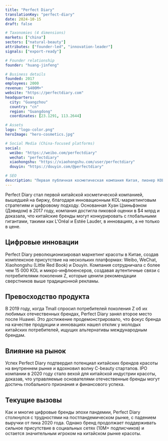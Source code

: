 ```yaml
---
title: "Perfect Diary"
translationKey: "perfect-diary"
date: 2024-10-15
draft: false

# Taxonomies (4 dimensions)
markets: ["china"]
sectors: ["natural-beauty"]
attributes: ["founder-led", "innovation-leader"]
signals: ["export-ready"]

# Founder relationship
founder: "huang-jinfeng"

# Business details
founded: 2017
employees: 2000
revenue: "$400M+"
website: "https://perfectdiary.com"
headquarters:
  city: "Guangzhou"
  country: "cn"
  region: "Guangdong"
  coordinates: [23.1291, 113.2644]

# Assets
logo: "logo-color.png"
heroImage: "hero-cosmetics.jpg"

# Social Media (China-focused platforms)
social:
  weibo: "https://weibo.com/perfectdiary"
  wechat: "perfectdiary"
  xiaohongshu: "https://xiaohongshu.com/user/perfectdiary"
  douyin: "https://douyin.com/@perfectdiary"

# SEO
description: "Первая публичная косметическая компания Китая, пионер KOL-маркетинга и цифровых стратегий"
---
```


Perfect Diary стал первой китайской косметической компанией, вышедшей на биржу, благодаря инновационным KOL-маркетинговым стратегиям и цифровому подходу. Основанная Хуан Цзиньфэном (Дэвидом) в 2017 году, компания достигла пиковой оценки в $4 млрд и доказала, что китайские бренды могут конкурировать с глобальными гигантами, такими как L'Oréal и Estée Lauder, в инновациях, а не только в цене.

## Цифровые инновации

Perfect Diary революционизировал маркетинг красоты в Китае, создав комплексное присутствие на нескольких платформах: Weibo, WeChat, Xiaohongshu (Little Red Book) и Douyin. Компания сотрудничала с более чем 15 000 KOL и микро-инфлюенсеров, создавая аутентичные связи с потребителями поколения Z, которые ценили рекомендации сверстников выше традиционной рекламы.

## Превосходство продукта

В 2019 году, когда Tmall спросил потребителей поколения Z об их любимых отечественных брендах, Perfect Diary занял второе место после Huawei. Это достижение продемонстрировало, что фокус бренда на качестве продукции и инновациях нашел отклик у молодых китайских потребителей, ищущих альтернативы международным брендам.

## Влияние на рынок

Успех Perfect Diary подтвердил потенциал китайских брендов красоты на внутреннем рынке и вдохновил волну C-beauty стартапов. IPO компании в 2020 году стало вехой для китайской индустрии красоты, доказав, что управляемые основателями отечественные бренды могут достичь глобального признания и финансового успеха.

## Текущие вызовы

Как и многие цифровые бренды эпохи пандемии, Perfect Diary столкнулся с трудностями на постпандемическом рынке, с падением выручки от пика 2020 года. Однако бренд продолжает поддерживать сильное присутствие в социальных сетях (10M+ подписчиков) и остается значительным игроком на китайском рынке красоты.
